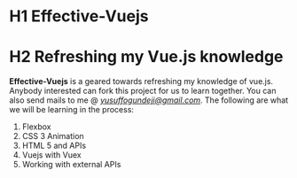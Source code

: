# H1 Effective-Vuejs
# H2 Refreshing my Vue.js knowledge

**Effective-Vuejs** is a geared towards refreshing my knowledge of vue.js. Anybody interested can fork this project for us to learn together. You can also send mails to me @ *yusuffogundeji@gmail.com*.
 The following are what we will be learning in the process:

 1. Flexbox
 2. CSS 3 Animation
 3. HTML 5 and APIs 
 4. Vuejs with Vuex
 5. Working with external APIs

 [^1]: Make sure to say hi to me...
